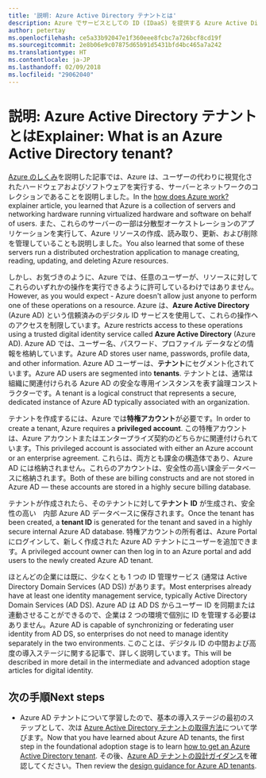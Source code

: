 ```yaml
---
title: '説明: Azure Active Directory テナントとは'
description: Azure でサービスとしての ID (IDaaS) を提供する Azure Active Directory の内部機能について説明します。
author: petertay
ms.openlocfilehash: ce5a33b92047e1f360eee8fcbc7a726bcf8cd19f
ms.sourcegitcommit: 2e8b06e9c07875d65b91d5431bfd4bc465a7a242
ms.translationtype: HT
ms.contentlocale: ja-JP
ms.lasthandoff: 02/09/2018
ms.locfileid: "29062040"
---
```

# <a name="explainer-what-is-an-azure-active-directory-tenant"></a><span data-ttu-id="b2fd5-103">説明: Azure Active Directory テナントとは</span><span class="sxs-lookup"><span data-stu-id="b2fd5-103">Explainer: What is an Azure Active Directory tenant?</span></span>

<span data-ttu-id="b2fd5-104">[Azure のしくみ](azure-explainer.md)を説明した記事では、Azure は、ユーザーの代わりに視覚化されたハードウェアおよびソフトウェアを実行する、サーバーとネットワークのコレクションであることを説明しました。</span><span class="sxs-lookup"><span data-stu-id="b2fd5-104">In the [how does Azure work?](azure-explainer.md) explainer article, you learned that Azure is a collection of servers and networking hardware running virtualized hardware and software on behalf of users.</span></span> <span data-ttu-id="b2fd5-105">また、これらのサーバーの一部は分散型オーケストレーションのアプリケーションを実行して、Azure リソースの作成、読み取り、更新、および削除を管理していることも説明しました。</span><span class="sxs-lookup"><span data-stu-id="b2fd5-105">You also learned that some of these servers run a distributed orchestration application to manage creating, reading, updating, and deleting Azure resources.</span></span>

<span data-ttu-id="b2fd5-106">しかし、お気づきのように、Azure では、任意のユーザーが、リソースに対してこれらのいずれかの操作を実行できるように許可しているわけではありません。</span><span class="sxs-lookup"><span data-stu-id="b2fd5-106">However, as you would expect - Azure doesn't allow just anyone to perform one of these operations on a resource.</span></span> <span data-ttu-id="b2fd5-107">Azure は、**Azure Active Directory** (Azure AD) という信頼済みのデジタル ID サービスを使用して、これらの操作へのアクセスを制限しています。</span><span class="sxs-lookup"><span data-stu-id="b2fd5-107">Azure restricts access to these operations using a trusted digital identity service called **Azure Active Directory** (Azure AD).</span></span> <span data-ttu-id="b2fd5-108">Azure AD では、ユーザー名、パスワード、プロファイル データなどの情報を格納しています。</span><span class="sxs-lookup"><span data-stu-id="b2fd5-108">Azure AD stores user name, passwords, profile data, and other information.</span></span> <span data-ttu-id="b2fd5-109">Azure AD ユーザーは、**テナント**にセグメント化されています。</span><span class="sxs-lookup"><span data-stu-id="b2fd5-109">Azure AD users are segmented into **tenants**.</span></span> <span data-ttu-id="b2fd5-110">テナントとは、通常は組織に関連付けられる Azure AD の安全な専用インスタンスを表す論理コンストラクターです。</span><span class="sxs-lookup"><span data-stu-id="b2fd5-110">A tenant is a logical construct that represents a secure, dedicated instance of Azure AD typically associated with an organization.</span></span>

<span data-ttu-id="b2fd5-111">テナントを作成するには、Azure では**特権アカウント**が必要です。</span><span class="sxs-lookup"><span data-stu-id="b2fd5-111">In order to create a tenant, Azure requires a **privileged account**.</span></span> <span data-ttu-id="b2fd5-112">この特権アカウントは、Azure アカウントまたはエンタープライズ契約のどちらかに関連付けられています。</span><span class="sxs-lookup"><span data-stu-id="b2fd5-112">This privileged account is associated with either an Azure account or an enterprise agreement.</span></span> <span data-ttu-id="b2fd5-113">これらは、両方とも課金の構造体であり、Azure AD には格納されません。これらのアカウントは、安全性の高い課金データベースに格納されます。</span><span class="sxs-lookup"><span data-stu-id="b2fd5-113">Both of these are billing constructs and are not stored in Azure AD &mdash; these accounts are stored in a highly secure billing database.</span></span> 

<span data-ttu-id="b2fd5-114">テナントが作成されたら、そのテナントに対して**テナント ID** が生成され、安全性の高い　内部 Azure AD データベースに保存されます。</span><span class="sxs-lookup"><span data-stu-id="b2fd5-114">Once the tenant has been created, a **tenant ID** is generated for the tenant and saved in a highly secure internal Azure AD database.</span></span> <span data-ttu-id="b2fd5-115">特権アカウントの所有者は、Azure Portal にログインして、新しく作成された Azure AD テナントにユーザーを追加できます。</span><span class="sxs-lookup"><span data-stu-id="b2fd5-115">A privileged account owner can then log in to an Azure portal and add users to the newly created Azure AD tenant.</span></span> 

<span data-ttu-id="b2fd5-116">ほとんどの企業には既に、少なくとも 1 つの ID 管理サービス (通常は Active Directory Domain Services (AD DS)) があります。</span><span class="sxs-lookup"><span data-stu-id="b2fd5-116">Most enterprises already have at least one identity management service, typically Active Directory Domain Services (AD DS).</span></span> <span data-ttu-id="b2fd5-117">Azure AD は AD DS からユーザー ID を同期または連動させることができるので、企業は 2 つの環境で個別に ID を管理する必要はありません。</span><span class="sxs-lookup"><span data-stu-id="b2fd5-117">Azure AD is capable of synchronizing or federating user identity from AD DS, so enterprises do not need to manage identity separately in the two environments.</span></span> <span data-ttu-id="b2fd5-118">このことは、デジタル ID の中間および高度の導入ステージに関する記事で、詳しく説明しています。</span><span class="sxs-lookup"><span data-stu-id="b2fd5-118">This will be described in more detail in the intermediate and advanced adoption stage articles for digital identity.</span></span>

## <a name="next-steps"></a><span data-ttu-id="b2fd5-119">次の手順</span><span class="sxs-lookup"><span data-stu-id="b2fd5-119">Next steps</span></span>

* <span data-ttu-id="b2fd5-120">Azure AD テナントについて学習したので、基本の導入ステージの最初のステップとして、次は [Azure Active Directory テナントの取得方法][how-to-get-aad-tenant]について学びます。</span><span class="sxs-lookup"><span data-stu-id="b2fd5-120">Now that you have learned about Azure AD tenants, the first step in the foundational adoption stage is to learn [how to get an Azure Active Directory tenant][how-to-get-aad-tenant].</span></span> <span data-ttu-id="b2fd5-121">その後、[Azure AD テナントの設計ガイダンス](tenant.md)を確認してください。</span><span class="sxs-lookup"><span data-stu-id="b2fd5-121">Then review the [design guidance for Azure AD tenants](tenant.md).</span></span>

<!-- Links -->
[how-to-get-aad-tenant]: /azure/active-directory/develop/active-directory-howto-tenant?toc=/azure/architecture/cloud-adoption-guide/toc.json